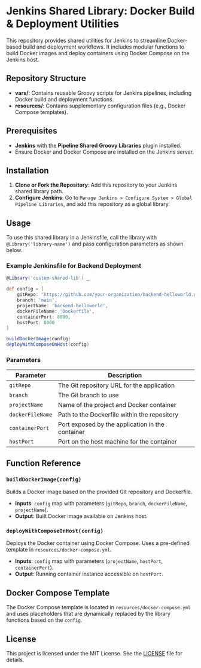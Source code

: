 
# Jenkins Shared Library: Docker Build & Deployment Utilities

This repository provides shared utilities for Jenkins to streamline Docker-based build and deployment workflows.
It includes modular functions to build Docker images and deploy containers using Docker Compose on the Jenkins host.

## Repository Structure

- **vars/**: Contains reusable Groovy scripts for Jenkins pipelines, including Docker build and deployment functions.
- **resources/**: Contains supplementary configuration files (e.g., Docker Compose templates).

## Prerequisites

- **Jenkins** with the **Pipeline Shared Groovy Libraries** plugin installed.
- Ensure Docker and Docker Compose are installed on the Jenkins server.

## Installation

1. **Clone or Fork the Repository**: Add this repository to your Jenkins shared library path.
2. **Configure Jenkins**: Go to `Manage Jenkins > Configure System > Global Pipeline Libraries`, and add this repository as a global library.

## Usage

To use this shared library in a Jenkinsfile, call the library with `@Library('library-name')` and pass configuration parameters as shown below.

### Example Jenkinsfile for Backend Deployment

```groovy
@Library('custom-shared-lib') _

def config = [
    gitRepo: 'https://github.com/your-organization/backend-helloworld.git',
    branch: 'main',
    projectName: 'backend-helloworld',
    dockerFileName: 'Dockerfile',
    containerPort: 8080,
    hostPort: 8000
]

buildDockerImage(config)
deployWithComposeOnHost(config)
```

### Parameters

| Parameter       | Description                               |
|-----------------|-------------------------------------------|
| `gitRepo`       | The Git repository URL for the application |
| `branch`        | The Git branch to use                     |
| `projectName`   | Name of the project and Docker container  |
| `dockerFileName`| Path to the Dockerfile within the repository |
| `containerPort` | Port exposed by the application in the container |
| `hostPort`      | Port on the host machine for the container |

## Function Reference

### `buildDockerImage(config)`

Builds a Docker image based on the provided Git repository and Dockerfile.

- **Inputs**: `config` map with parameters (`gitRepo`, `branch`, `dockerFileName`, `projectName`).
- **Output**: Built Docker image available on Jenkins host.

### `deployWithComposeOnHost(config)`

Deploys the Docker container using Docker Compose. Uses a pre-defined template in `resources/docker-compose.yml`.

- **Inputs**: `config` map with parameters (`projectName`, `hostPort`, `containerPort`).
- **Output**: Running container instance accessible on `hostPort`.

## Docker Compose Template

The Docker Compose template is located in `resources/docker-compose.yml` and uses placeholders that are dynamically replaced by the library functions based on the `config`.

## License

This project is licensed under the MIT License. See the [LICENSE](LICENSE) file for details.
